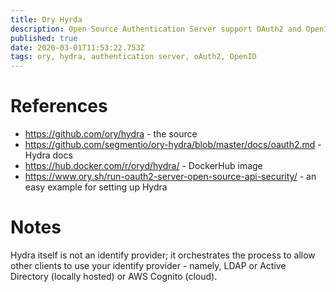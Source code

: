```yaml
---
title: Ory Hyrda
description: Open Source Authentication Server support OAuth2 and OpenID
published: true
date: 2020-03-01T11:53:22.753Z
tags: ory, hydra, authentication server, oAuth2, OpenID
---
```


# References
* https://github.com/ory/hydra - the source
* https://github.com/segmentio/ory-hydra/blob/master/docs/oauth2.md - Hydra docs
* https://hub.docker.com/r/oryd/hydra/ - DockerHub image
* https://www.ory.sh/run-oauth2-server-open-source-api-security/ - an easy example for setting up Hydra

# Notes
Hydra itself is not an identify provider; it orchestrates the process to allow other clients to use your identify provider - namely, LDAP or Active Directory (locally hosted) or AWS Cognito (cloud).